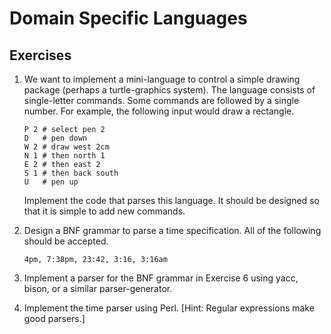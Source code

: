 Domain Specific Languages
=========================

Exercises
---------

1. We want to implement a mini-language to control a simple drawing package
   (perhaps a turtle-graphics system). The language consists of single-letter
   commands. Some commands are followed by a single number. For example, the
   following input would draw a rectangle.

   ```
   P 2 # select pen 2
   D   # pen down
   W 2 # draw west 2cm
   N 1 # then north 1
   E 2 # then east 2
   S 1 # then back south
   U   # pen up
   ```

   Implement the code that parses this language. It should be designed so that it
   is simple to add new commands.

2. Design a BNF grammar to parse a time specification. All of the following
   should be accepted.

   ```
   4pm, 7:38pm, 23:42, 3:16, 3:16am
   ```

3. Implement a parser for the BNF grammar in Exercise 6 using yacc, bison, or a
   similar parser-generator.

4. Implement the time parser using Perl. [Hint: Regular expressions make good
   parsers.]
